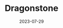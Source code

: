 ---
title: "Dragonstone"
excerpt: "Where dragons dance with fire and blood"
description: "San Juan de Gaztelugatxe"
gallery_name: "dragonstone"
date: 2023-07-29
tags:
  - 🌊Coastal
header:
  overlay_image: dragonstone-3v1.jpg
---